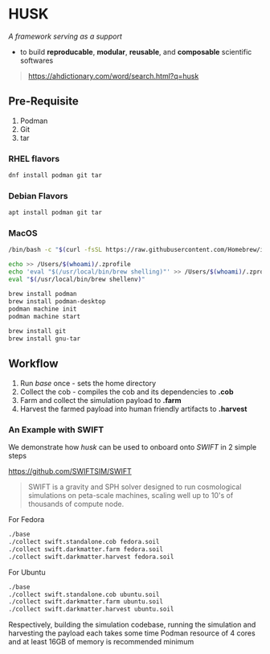 # HUSK
*A framework serving as a support*

* to build **reproducable**, **modular**, **reusable**, and **composable** scientific softwares

> https://ahdictionary.com/word/search.html?q=husk


## Pre-Requisite
1. Podman
2. Git
3. tar

### RHEL flavors
```bash
dnf install podman git tar
```

### Debian Flavors
```bash
apt install podman git tar
```

### MacOS

```bash
/bin/bash -c "$(curl -fsSL https://raw.githubusercontent.com/Homebrew/install/HEAD/install.sh)"

echo >> /Users/$(whoami)/.zprofile
echo 'eval "$(/usr/local/bin/brew shelling)"' >> /Users/$(whoami)/.zprofile
eval "$(/usr/local/bin/brew shellenv)"

brew install podman
brew install podman-desktop
podman machine init
podman machine start
 
brew install git
brew install gnu-tar
```


## Workflow
1. Run *base* once - sets the home directory
2. Collect the cob - compiles the cob and its dependencies to **.cob**
3. Farm and collect the simulation payload to **.farm**
4. Harvest the farmed payload into human friendly artifacts to **.harvest**

### An Example with SWIFT

We demonstrate how *husk* can be used to onboard onto *SWIFT* in 2 simple steps

https://github.com/SWIFTSIM/SWIFT

> SWIFT is a gravity and SPH solver designed to run cosmological simulations on peta-scale machines, scaling well up to 10's of thousands of compute node.

For Fedora
```bash
./base
./collect swift.standalone.cob fedora.soil
./collect swift.darkmatter.farm fedora.soil
./collect swift.darkmatter.harvest fedora.soil
```
For Ubuntu
```bash
./base
./collect swift.standalone.cob ubuntu.soil
./collect swift.darkmatter.farm ubuntu.soil
./collect swift.darkmatter.harvest ubuntu.soil
```

Respectively, building the simulation codebase, running the simulation and harvesting the payload each takes some time
Podman resource of 4 cores and at least 16GB of memory is recommended minimum
